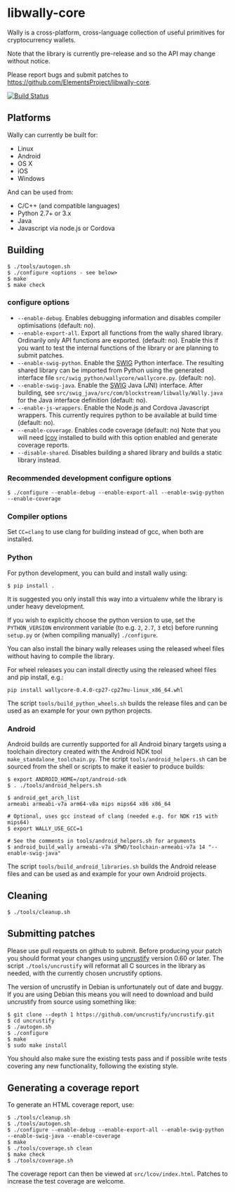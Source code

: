 # libwally-core

Wally is a cross-platform, cross-language collection of useful primitives
for cryptocurrency wallets.

Note that the library is currently pre-release and so the API may change
without notice.

Please report bugs and submit patches to https://github.com/ElementsProject/libwally-core.

[![Build Status](https://travis-ci.org/ElementsProject/libwally-core.svg?branch=master)](https://travis-ci.org/ElementsProject/libwally-core)

## Platforms

Wally can currently be built for:
- Linux
- Android
- OS X
- iOS
- Windows

And can be used from:
- C/C++ (and compatible languages)
- Python 2.7+ or 3.x
- Java
- Javascript via node.js or Cordova

## Building

```
$ ./tools/autogen.sh
$ ./configure <options - see below>
$ make
$ make check
```

### configure options

- `--enable-debug`. Enables debugging information and disables compiler
   optimisations (default: no).
- `--enable-export-all`. Export all functions from the wally shared library.
   Ordinarily only API functions are exported. (default: no). Enable this
   if you want to test the internal functions of the library or are planning
   to submit patches.
- `--enable-swig-python`. Enable the [SWIG](http://www.swig.org/) Python
   interface. The resulting shared library can be imported from Python using
   the generated interface file `src/swig_python/wallycore/wallycore.py`. (default: no).
- `--enable-swig-java`. Enable the [SWIG](http://www.swig.org/) Java (JNI)
   interface. After building, see `src/swig_java/src/com/blockstream/libwally/Wally.java`
   for the Java interface definition (default: no).
- `--enable-js-wrappers`. Enable the Node.js and Cordova Javascript wrappers.
   This currently requires python to be available at build time (default: no).
- `--enable-coverage`. Enables code coverage (default: no) Note that you will
   need [lcov](http://ltp.sourceforge.net/coverage/lcov.php) installed to
   build with this option enabled and generate coverage reports.
- `--disable-shared`. Disables building a shared library and builds a static
  library instead.

### Recommended development configure options

```
$ ./configure --enable-debug --enable-export-all --enable-swig-python --enable-coverage
```

### Compiler options

Set `CC=clang` to use clang for building instead of gcc, when both are
installed.

### Python

For python development, you can build and install wally using:

```
$ pip install .
```

It is suggested you only install this way into a virtualenv while the library
is under heavy development.

If you wish to explicitly choose the python version to use, set the
`PYTHON_VERSION` environment variable (to e.g. `2`, `2.7`, `3` etc) before
running `setup.py` or (when compiling manually) `./configure`.

You can also install the binary wally releases using the released
wheel files without having to compile the library.

For wheel releases you can install directly using the released wheel files
and pip install, e.g.:

```
pip install wallycore-0.4.0-cp27-cp27mu-linux_x86_64.whl
```

The script `tools/build_python_wheels.sh` builds the release files and can be
used as an example for your own python projects.

### Android

Android builds are currently supported for all Android binary targets using
a toolchain directory created with the Android NDK tool
`make_standalone_toolchain.py`. The script `tools/android_helpers.sh` can be
sourced from the shell or scripts to make it easier to produce builds:

```
$ export ANDROID_HOME=/opt/android-sdk
$ . ./tools/android_helpers.sh

$ android_get_arch_list
armeabi armeabi-v7a arm64-v8a mips mips64 x86 x86_64

# Optional, uses gcc instead of clang (needed e.g. for NDK r15 with mips64)
$ export WALLY_USE_GCC=1

# See the comments in tools/android_helpers.sh for arguments
$ android_build_wally armeabi-v7a $PWD/toolchain-armeabi-v7a 14 "--enable-swig-java"
```

The script `tools/build_android_libraries.sh` builds the Android release files and
can be used as and example for your own Android projects.

## Cleaning

```
$ ./tools/cleanup.sh
```

## Submitting patches

Please use pull requests on github to submit. Before producing your patch you
should format your changes using [uncrustify](https://github.com/uncrustify/uncrustify.git)
version 0.60 or later. The script `./tools/uncrustify` will reformat all C
sources in the library as needed, with the currently chosen uncrustify options.

The version of uncrustify in Debian is unfortunately out of date and buggy. If
you are using Debian this means you will need to download and build uncrustify
from source using something like:

```
$ git clone --depth 1 https://github.com/uncrustify/uncrustify.git
$ cd uncrustify
$ ./autogen.sh
$ ./configure
$ make
$ sudo make install
```

You should also make sure the existing tests pass and if possible write tests
covering any new functionality, following the existing style.

## Generating a coverage report

To generate an HTML coverage report, use:

```
$ ./tools/cleanup.sh
$ ./tools/autogen.sh
$ ./configure --enable-debug --enable-export-all --enable-swig-python --enable-swig-java --enable-coverage
$ make
$ ./tools/coverage.sh clean
$ make check
$ ./tools/coverage.sh
```

The coverage report can then be viewed at `src/lcov/index.html`. Patches to
increase the test coverage are welcome.
